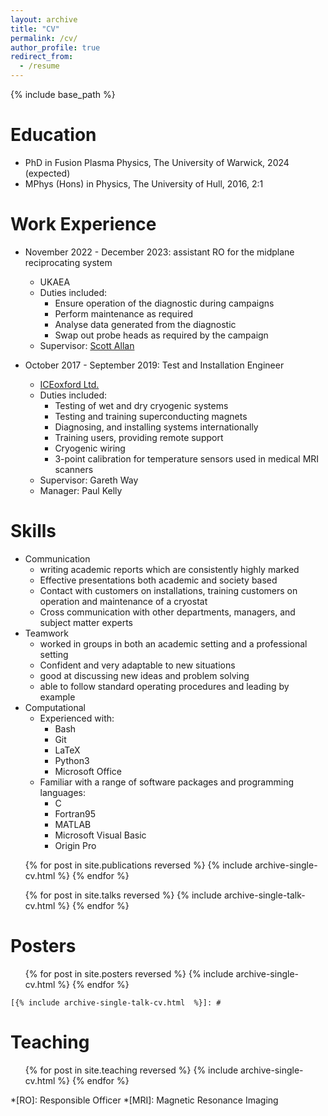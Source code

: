 ```yaml
---
layout: archive
title: "CV"
permalink: /cv/
author_profile: true
redirect_from:
  - /resume
---
```


{% include base_path %}

Education
======

* PhD in Fusion Plasma Physics, The University of Warwick, 2024 (expected)
* MPhys (Hons) in Physics, The University of Hull, 2016, 2:1

Work Experience
======

* November 2022 - December 2023: assistant RO for the midplane reciprocating system
  * UKAEA
  * Duties included:
    * Ensure operation of the diagnostic during campaigns
    * Perform maintenance as required
    * Analyse data generated from the diagnostic
    * Swap out probe heads as required by the campaign
  * Supervisor: [Scott Allan](mailto:Scott.Allan@ukaea.uk)
  <!-- * Summary:
      io -->

* October 2017 - September 2019: Test and Installation Engineer
  * [ICEoxford Ltd.](https://www.iceoxford.com/)
  * Duties included:
    * Testing of wet and dry cryogenic systems
    * Testing and training superconducting magnets
    * Diagnosing, and installing systems internationally
    * Training users, providing remote support
    * Cryogenic wiring
    * 3-point calibration for temperature sensors used in medical MRI scanners
  * Supervisor: Gareth Way
  * Manager: Paul Kelly
  <!-- * Summary:
      io -->

Skills
======

* Communication
  * writing academic reports which are consistently highly marked
  * Effective presentations both academic and society based
  * Contact with customers on installations, training customers on operation and maintenance of a cryostat
  * Cross communication with other departments, managers, and subject matter experts
* Teamwork
  * worked in groups in both an academic setting and a professional setting
  * Confident and very adaptable to new situations
  * good at discussing new ideas and problem solving
  * able to follow standard operating procedures and leading by example
* Computational
  * Experienced with:
    * Bash
    * Git
    * LaTeX
    * Python3
    * Microsoft Office
  * Familiar with a range of software packages and programming languages:
    * C
    * Fortran95
    * MATLAB
    * Microsoft Visual Basic
    * Origin Pro

[Publications]: #

[======]: #

  <ul>{% for post in site.publications reversed %}
    {% include archive-single-cv.html %}
  {% endfor %}</ul>
  
[Talks]: #

[======]: #

  <ul>{% for post in site.talks reversed %}
    {% include archive-single-talk-cv.html %}
  {% endfor %}</ul>
  

Posters
======

  <ul>{% for post in site.posters reversed %}
    {% include archive-single-cv.html %}
  {% endfor %}</ul>

[Talks]: #

[======]: #

  [<ul>{% for post in site.talks reversed %}]: #

    [{% include archive-single-talk-cv.html  %}]: #

  [{% endfor %}</ul>]: #
  
Teaching
======

  <ul>{% for post in site.teaching reversed %}
    {% include archive-single-cv.html %}
  {% endfor %}</ul>
  
[Service and leadership]: #

[======]: #

[* Currently signed in to 43 different slack teams]: #

*[RO]: Responsible Officer
*[MRI]: Magnetic Resonance Imaging
